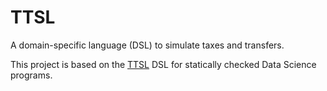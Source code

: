 # TTSL

A domain-specific language (DSL) to simulate taxes and transfers.

This project is based on the [TTSL](https://github.com/TTSL/DSL) DSL for statically checked Data Science programs.
